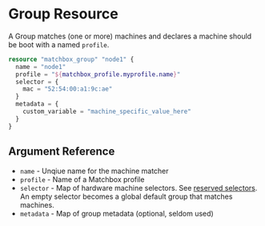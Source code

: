 # Group Resource

A Group matches (one or more) machines and declares a machine should be boot with a named `profile`.

```tf
resource "matchbox_group" "node1" {
  name = "node1"
  profile = "${matchbox_profile.myprofile.name}"
  selector = {
    mac = "52:54:00:a1:9c:ae"
  }
  metadata = {
    custom_variable = "machine_specific_value_here"
  }
}
```

## Argument Reference

* `name` - Unqiue name for the machine matcher
* `profile` - Name of a Matchbox profile
* `selector` - Map of hardware machine selectors. See [reserved selectors](https://matchbox.psdn.io/matchbox/#reserved-selectors). An empty selector becomes a global default group that matches machines.
* `metadata` - Map of group metadata (optional, seldom used)
